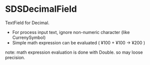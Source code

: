 # SDSDecimalField

TextField for Decimal.

- For process input text, ignore non-numeric character (like CurrenySymbol)
- Simple math expression can be evaluated ( ¥100 + ¥100 -> ¥200 )

note: math expression evaluation is done with Double. so may loose precision.
